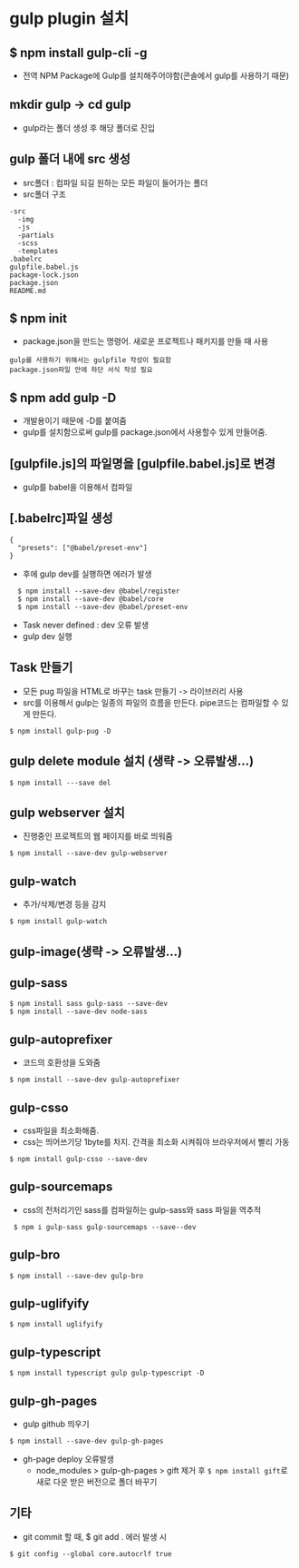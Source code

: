 # gulp plugin 설치

## $ npm install gulp-cli -g
* 전역 NPM Package에 Gulp를 설치해주어야함(콘솔에서 gulp를 사용하기 때문)

## mkdir gulp -> cd gulp
* gulp라는 폴더 생성 후 해당 폴더로 진입

## gulp 폴더 내에 src 생성
* src폴더 : 컴파일 되길 원하는 모든 파일이 들어가는 폴더
* src폴더 구조
~~~
-src
  -img
  -js
  -partials
  -scss
  -templates
.babelrc
gulpfile.babel.js
package-lock.json
package.json
README.md
~~~

## $ npm init
* package.json을 만드는 명령어. 새로운 프로젝트나 패키지를 만들 때 사용
~~~
gulp를 사용하기 위해서는 gulpfile 작성이 필요함
package.json파일 안에 하단 서식 작성 필요
~~~

## $ npm add gulp -D
* 개발용이기 때문에 -D를 붙여줌
* gulp를 설치함으로써 gulp를 package.json에서 사용할수 있게 만들어줌.

## [gulpfile.js]의 파일명을 [gulpfile.babel.js]로 변경
* gulp를 babel을 이용해서 컴파일

## [.babelrc]파일 생성
~~~
{
  "presets": ["@babel/preset-env"]
}
~~~

* 후에 gulp dev를 실행하면 에러가 발생
~~~
  $ npm install --save-dev @babel/register
  $ npm install --save-dev @babel/core
  $ npm install --save-dev @babel/preset-env
~~~
* Task never defined : dev 오류 발생
* gulp dev 실행


## Task 만들기
* 모든 pug 파일을 HTML로 바꾸는 task 만들기 -> 라이브러리 사용
* src를 이용해서 gulp는 일종의 파일의 흐름을 만든다. pipe코드는 컴파일할 수 있게 만든다.
~~~
$ npm install gulp-pug -D
~~~

## gulp delete module 설치 (생략 -> 오류발생...)
~~~
$ npm install ---save del
~~~

## gulp webserver 설치
* 진행중인 프로젝트의 웹 페이지를 바로 띄워줌
~~~
$ npm install --save-dev gulp-webserver
~~~

## gulp-watch
* 추가/삭제/변경 등을 감지
~~~
$ npm install gulp-watch
~~~

## gulp-image(생략 -> 오류발생...)

## gulp-sass
~~~
$ npm install sass gulp-sass --save-dev
$ npm install --save-dev node-sass
~~~

## gulp-autoprefixer
* 코드의 호환성을 도와줌
~~~
$ npm install --save-dev gulp-autoprefixer
~~~

## gulp-csso
* css파일을 최소화해줌.
* css는 띄어쓰기당 1byte를 차지. 간격을 최소화 시켜줘야 브라우저에서 빨리 가동
~~~
$ npm install gulp-csso --save-dev
~~~

## gulp-sourcemaps
* css의 전처리기인 sass를 컴파일하는 gulp-sass와 sass 파일을 역추적
~~~
 $ npm i gulp-sass gulp-sourcemaps --save--dev
~~~

## gulp-bro
~~~
$ npm install --save-dev gulp-bro
~~~

## gulp-uglifyify
~~~
$ npm install uglifyify
~~~

## gulp-typescript
~~~
$ npm install typescript gulp gulp-typescript -D
~~~

## gulp-gh-pages
* gulp github 띄우기
~~~
$ npm install --save-dev gulp-gh-pages
~~~

* gh-page deploy 오류발생
  * node_modules > gulp-gh-pages > gift 제거 후 `$ npm install gift`로 새로 다운 받은 버전으로 폴더 바꾸기


## 기타
* git commit 할 때, $ git add . 에러 발생 시
~~~
$ git config --global core.autocrlf true
~~~
